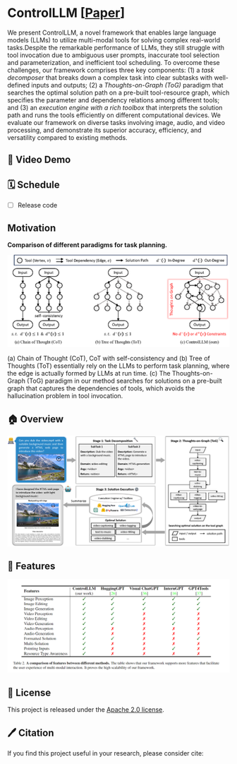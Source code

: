 # ControlLLM [[Paper]()] 

<!-- ## Description -->

We present ControlLLM, a novel framework that enables large language models (LLMs) to utilize multi-modal tools for solving complex real-world tasks.Despite the remarkable performance of LLMs, they still struggle with tool invocation due to ambiguous user prompts, inaccurate tool selection and parameterization, and inefficient tool scheduling. To overcome these challenges, our framework comprises three key components: (1) a *task decomposer*  that breaks down a complex task into clear subtasks with well-defined inputs and outputs; (2) a *Thoughts-on-Graph (ToG)* paradigm that searches the optimal solution path on a pre-built tool-resource graph, which specifies the parameter and dependency relations among different tools; and (3) an *execution engine with a rich toolbox* that interprets the solution path and runs the tools efficiently on different computational devices. We evaluate our framework on diverse tasks involving image, audio, and video processing, and demonstrate its superior accuracy, efficiency, and versatility compared to existing methods.

## 🤖 Video Demo



## 🗓️ Schedule

- [ ] Release code
  

## Motivation

**Comparison of different paradigms for task planning.**
<div style="text-align:center">
    <img width="800" alt="image" src="assets/moti.png">
</div>

(a) Chain of Thought (CoT), CoT with self-consistency and (b) Tree of Thoughts (ToT) essentially rely on the LLMs to perform task planning, where the edge is actually formed by LLMs at run time. (c) The Thoughts-on-Graph (ToG) paradigm in our method searches for solutions on a pre-built graph that captures the dependencies of tools, which avoids the hallucination problem in tool invocation.

## 🏠 Overview

<div style="text-align:center">
    <img width="800" alt="image" src="assets/arch.png">
</div>

## 🎁 Features

<div style="text-align:center">
    <img width="800" alt="image" src="assets/camparison.bmp">
</div>


## 🎫 License

This project is released under the [Apache 2.0 license](LICENSE).

## 🖊️ Citation

If you find this project useful in your research, please consider cite:

```BibTeX

```